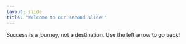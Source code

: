 ```yaml
---
layout: slide
title: "Welcome to our second slide!"
---
```

Success is a journey, not a destination.
Use the left arrow to go back!
